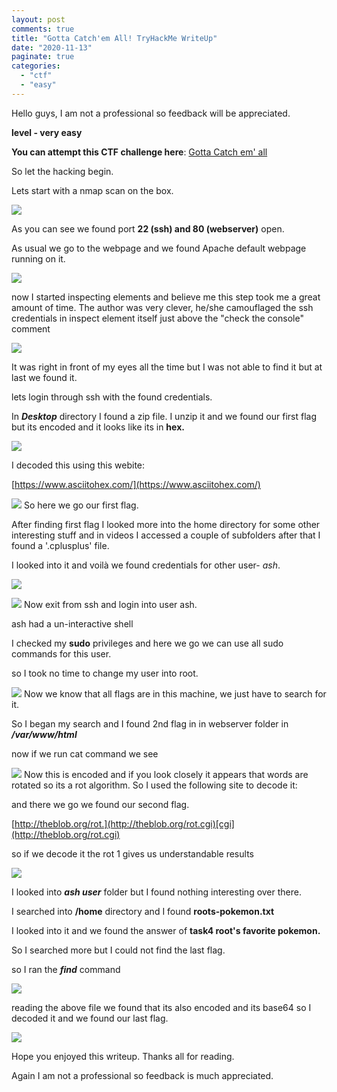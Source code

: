 ```yaml
---
layout: post
comments: true
title: "Gotta Catch'em All! TryHackMe WriteUp"
date: "2020-11-13"
paginate: true
categories: 
  - "ctf"
  - "easy"
---
```


Hello guys, I am not a professional so feedback will be appreciated.

**level - very easy**

**You can attempt this CTF challenge here**: [Gotta Catch em' all](https://tryhackme.com/room/pokemon)

So let the hacking begin.

Lets start with a nmap scan on the box.


<img src="/images/gottacatchemallTHM/8.png" class="center" >


As you can see we found port **22 (ssh) and 80 (webserver)** open.

As usual we go to the webpage and we found Apache default webpage running on it.


<img src="/images/gottacatchemallTHM/9.png" class="center" >

now I started inspecting elements and believe me this step took me a great amount of time. The author was very clever, he/she camouflaged the ssh credentials in inspect element itself just above the "check the console" comment


<img src="/images/gottacatchemallTHM/10.png" class="center" >

It was right in front of my eyes all the time but I was not able to find it but at last we found it.

lets login through ssh with the found credentials.

In _**Desktop**_ directory I found a zip file. I unzip it and we found our first flag but its encoded and it looks like its in **hex.**


<img src="/images/gottacatchemallTHM/16.png" class="center" >

I decoded this using this webite:

[https://www.asciitohex.com/](https://www.asciitohex.com/)


<img src="/images/gottacatchemallTHM/17.png" class="center" >
So here we go our first flag.

After finding first flag I looked more into the home directory for some other interesting stuff and in videos I accessed a couple of subfolders after that I found a '.cplusplus' file.

I looked into it and voilà we found credentials for other user- _ash_.

![](https://hackolympus.files.wordpress.com/2020/11/image-12.png?w=1024)

<img src="/images/gottacatchemallTHM/12.png" class="center" >
Now exit from ssh and login into user ash.

ash had a un-interactive shell

I checked my **sudo** privileges and here we go we can use all sudo commands for this user.

so I took no time to change my user into root.


<img src="/images/gottacatchemallTHM/18.png" class="center" >
Now we know that all flags are in this machine, we just have to search for it.

So I began my search and I found 2nd flag in in webserver folder in _**/var/www/html**_

now if we run cat command we see


<img src="/images/gottacatchemallTHM/14.png" class="center" >
Now this is encoded and if you look closely it appears that words are rotated so its a rot algorithm. So I used the following site to decode it:

and there we go we found our second flag.

[http://theblob.org/rot.](http://theblob.org/rot.cgi)[cgi](http://theblob.org/rot.cgi)

so if we decode it the rot 1 gives us understandable results


<img src="/images/gottacatchemallTHM/15.png" class="center" >

I looked into _**ash user**_ folder but I found nothing interesting over there.

I searched into **/home** directory and I found **roots-pokemon.txt**

I looked into it and we found the answer of **task4 root's favorite pokemon.**

So I searched more but I could not find the last flag.

so I ran the _**find**_ command


<img src="/images/gottacatchemallTHM/19.png" class="center" >

reading the above file we found that its also encoded and its base64 so I decoded it and we found our last flag.

<img src="/images/gottacatchemallTHM/20.png" class="center" >

Hope you enjoyed this writeup. Thanks all for reading.

Again I am not a professional so feedback is much appreciated.
